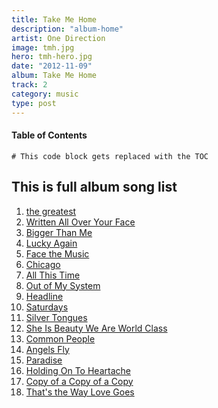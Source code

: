 ```yaml
---
title: Take Me Home
description: "album-home"
artist: One Direction
image: tmh.jpg
hero: tmh-hero.jpg
date: "2012-11-09"
album: Take Me Home
track: 2
category: music
type: post
---
```


#### Table of Contents

```toc
# This code block gets replaced with the TOC
```

## This is full album song list

1. [the greatest](../Song-list/the-greatest.md)
2. [Written All Over Your Face](../Song-list/written-all-over-your-face.md)
3. [Bigger Than Me](../Song-list/bigger-than-me.md)
4. [Lucky Again](../Song-list/lucky-again.md)
5. [Face the Music](../Song-list/face-the-music.md)
6. [Chicago](../Song-list/chicago.md)
7. [All This Time](../Song-list/all-this-time.md)
8. [Out of My System](../Song-list/out-of-my-system.md)
9. [Headline](../Song-list/headline.md)
10. [Saturdays](../Song-list/saturdays.md)
11. [Silver Tongues](../Song-list/silver-tongues.md)
12. [She Is Beauty We Are World Class](../Song-list/she-is-beauty-we-are-world-class.md)
13. [Common People](../Song-list/common-people.md)
14. [Angels Fly](../Song-list/angels-fly.md)
15. [Paradise](../Song-list/paradise.md)
16. [Holding On To Heartache](../Song-list/holding-on-to-heartache.md)
17. [Copy of a Copy of a Copy](../Song-list/copy-of-a-copy-of-a-copy.md)
18. [That's the Way Love Goes](../Song-list/thats-the-way-love-goes.md)

